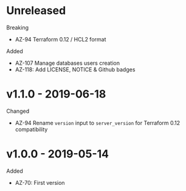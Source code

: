 # Unreleased

Breaking
  * AZ-94 Terraform 0.12 / HCL2 format

Added
  * AZ-107 Manage databases users creation
  * AZ-118: Add LICENSE, NOTICE & Github badges

# v1.1.0 - 2019-06-18

Changed
  * AZ-94 Rename `version` input to `server_version` for Terraform 0.12 compatibility

# v1.0.0 - 2019-05-14

Added
  * AZ-70: First version
